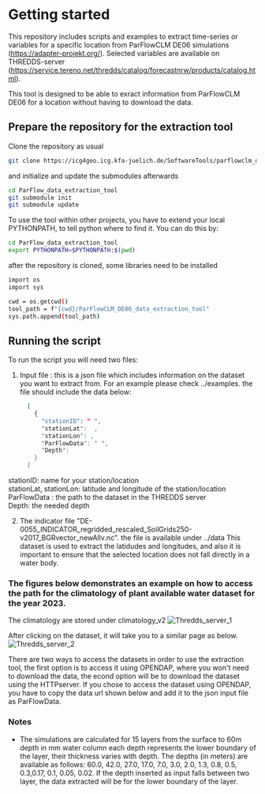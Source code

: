 # Getting started

This repository includes scripts and examples to extract time-series or variables for a specific location from ParFlowCLM DE06 simulations (https://adapter-projekt.org/). Selected variables are available on THREDDS-server (https://service.tereno.net/thredds/catalog/forecastnrw/products/catalog.html). 

This tool is designed to be able to exract information from ParFlowCLM DE06 for a location without having to download the data.

## Prepare the repository for the extraction tool

Clone the repository as usual

``` bash
git clone https://icg4geo.icg.kfa-juelich.de/SoftwareTools/parflowclm_de06_data_extraction_tool.git
```
and initialize and update the submodules afterwards

``` bash
cd ParFlow_data_extraction_tool
git submodule init 
git submodule update
```

To use the tool within other projects, you have to extend your local PYTHONPATH, to tell python where to find it. You can do this by:
``` bash
cd ParFlow_data_extraction_tool
export PYTHONPATH=$PYTHONPATH:$(pwd)
```
after the repository is cloned, some libraries need to be installed

``` bash
import os
import sys

cwd = os.getcwd()
tool_path = f"{cwd}/ParFlowCLM_DE06_data_extraction_tool"
sys.path.append(tool_path)
```
## Running the script
 To run the script you will need two files:
 1. Input file : this is a json file which includes information on the dataset you want to extract from. For an example please check ../examples.
    the file should include the data below:
    ``` bash
      [
        { 
          "stationID": " ",
          "stationLat":  ,
          "stationLon": ,
          "ParFlowData": " ",
          "Depth": 
        }
      ]  
     ```

   stationID: name for your station/location\
   stationLat, stationLon: latitude and longitude of the station/location\
   ParFlowData : the path to the dataset in the THREDDS server\
   Depth: the needed depth 

2. The indicator file "DE-0055_INDICATOR_regridded_rescaled_SoilGrids250-v2017_BGRvector_newAllv.nc". the file is available under ../data
   This dataset is used to extract the latidudes and longitudes, and also it is important to ensure that the selected location does not fall directly in a water body.
   
### The figures below demonstrates an example on how to access the path for the climatology of plant available water dataset for the year 2023.
The climatology are stored under climatology_v2
![Thredds_server_1](https://github.com/suadha93/ParFlow_data_extraction_tool/assets/139210041/6b46b74b-4636-433b-ab72-0ba56e7a5518)

After clicking on the dataset, it will take you to a similar page as below. 
![Thredds_server_2](https://github.com/suadha93/ParFlow_data_extraction_tool/assets/139210041/b5aade15-2a03-4b88-b3cc-8e9b1ba52e46)

There are two ways to access the datasets in order to use the extraction tool, the first option is to access it using OPENDAP, where you won't need to download the data, the econd option will be to download the dataset using the HTTPserver.
If you chose to access the dataset using OPENDAP, you have to copy the data url shown below and add it to the json input file as ParFlowData.



### Notes

- The simulations are calculated for 15 layers from the surface to 60m depth in mm water column each depth represents the lower boundary of the layer, their thickness varies with depth. The depths (in meters) are available as follows: 60.0, 42.0, 27.0, 17.0, 7.0, 3.0, 2.0, 1.3, 0.8, 0.5, 0.3,0.17, 0.1, 0.05, 0.02. If the depth inserted as input falls between two layer, the data extracted will be for the lower boundary of the layer. 
